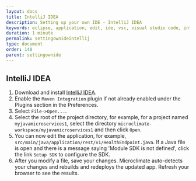 ```yaml
---
layout: docs
title: IntelliJ IDEA
description: Setting up your own IDE - IntelliJ IDEA
keywords: eclipse, application, edit, ide, vsc, visual studio code, intellij, text editor, editor
duration: 1 minute
permalink: settingownideintellij
type: document
order: 140
parent: settingownide
---
```


## IntelliJ IDEA

1. Download and install [IntelliJ IDEA](https://www.jetbrains.com/idea/download/).
2. Enable the ``Maven Integration`` plugin if not already enabled under the Plugins section in the Preferences.
3. Select ``File->Open...``.
4. Select the root of the project directory, for example, for a project named ``myjavamicroservices1``, select the directory ``microclimate-workspace/myjavamicroservices1`` and then click ``Open``.
5. You can now edit the application, for example,  ``src/main/java/application/rest/v1/HealthEndpoint.java``. If a Java file is open and there is a message saying 'Module SDK is not defined', click the link ``Setup SDK`` to configure the SDK.
6. After you modify a file, save your changes. Microclimate auto-detects your changes and rebuilds and redeploys the updated app. Refresh your browser to see the results.
